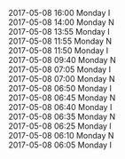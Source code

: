 2017-05-08 16:00 Monday  I  
2017-05-08 14:00 Monday  N  
2017-05-08 13:55 Monday  I  
2017-05-08 11:55 Monday  N  
2017-05-08 11:50 Monday  I  
2017-05-08 09:40 Monday  N  
2017-05-08 07:05 Monday  I  
2017-05-08 07:00 Monday  N  
2017-05-08 06:50 Monday  I  
2017-05-08 06:45 Monday  N  
2017-05-08 06:40 Monday  I  
2017-05-08 06:35 Monday  N  
2017-05-08 06:25 Monday  I  
2017-05-08 06:10 Monday  N  
2017-05-08 06:05 Monday  I  

